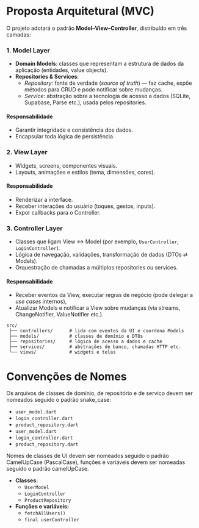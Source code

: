 # Proposta Arquitetural (MVC)

O projeto adotará o padrão **Model–View–Controller**, distribuído em três camadas:

### 1. Model Layer

* **Domain Models**: classes que representam a estrutura de dados da aplicação (entidades, value objects).
* **Repositories & Services**:
  * *Repository*: fonte de verdade (*source of truth*) — faz cache, expõe métodos para CRUD e pode notificar sobre mudanças.
  * *Service*: abstração sobre a tecnologia de acesso a dados (SQLite, Supabase, Parse etc.), usada pelos repositories.

#### Responsabilidade

* Garantir integridade e consistência dos dados.
* Encapsular toda lógica de persistência.

### 2. View Layer

* Widgets, screens, componentes visuais.
* Layouts, animações e estilos (tema, dimensões, cores).

#### Responsabilidade

* Renderizar a interface.
* Receber interações do usuário (toques, gestos, inputs).
* Expor callbacks para o Controller.

### 3. Controller Layer

* Classes que ligam View ↔ Model (por exemplo, `UserController`, `LoginController`).
* Lógica de navegação, validações, transformação de dados (DTOs ⇄ Models).
* Orquestração de chamadas a múltiplos repositories ou services.

#### Responsabilidade

* Receber eventos da View, executar regras de negócio (pode delegar a *use cases* internos),
* Atualizar Models e notificar a View sobre mudanças (via streams, ChangeNotifier, ValueNotifier etc.).

```text
src/
 ├── controllers/      # lida com eventos da UI e coordena Models
 ├── models/           # classes de domínio e DTOs
 ├── repositories/     # lógica de acesso a dados e cache
 ├── services/         # abstrações de banco, chamadas HTTP etc.
 └── views/            # widgets e telas
```

# Convenções de Nomes

Os arquivos de classes de domínio, de repositório e de servico devem ser nomeados seguido o padrão snake_case:

* `user_model.dart`
* `login_controller.dart`
* `product_repository.dart`
* `user_model.dart`
* `login_controller.dart`
* `product_repository.dart`

Nomes de classes de UI devem ser nomeados seguido o padrão CamelUpCase (PascalCase), funções e variáveis devem ser nomeadas seguido o padrão camelUpCase.

* **Classes:**
    * `UserModel`
    * `LoginController`
    * `ProductRepository`
* **Funções e variáveis:**
    * `fetchAllUsers()`
    * `final userController`
